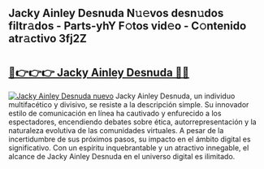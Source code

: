 ## Jacky Ainley Desnuda N𝚞𝚎vos desn𝚞dos filtr𝚊dos - Parts-yhY F𝚘tos vid𝚎o - C𝚘ntenido atr𝚊ctivo 3fj2Z

# <h2><a href="http://mb8e6d.tromn.icu/?c=Jacky+Ainley+Desnuda">🔗👉👉👉 Jacky Ainley Desnuda 🔗🔗</a></h2>

[![Jacky Ainley Desnuda nuevo](https://i.imgur.com/pEAQMta.gif)](http://mb8e6d.tromn.icu/?c=Jacky+Ainley+Desnuda)
Jacky Ainley Desnuda, un individuo multifacético y divisivo, se resiste a la descripción simple. Su innovador estilo de comunicación en línea ha cautivado y enfurecido a los espectadores, encendiendo debates sobre ética, autorrepresentación y la naturaleza evolutiva de las comunidades virtuales. A pesar de la incertidumbre de sus próximos pasos, su impacto en el ámbito digital es significativo. Con un espíritu inquebrantable y un atractivo innegable, el alcance de Jacky Ainley Desnuda en el universo digital es ilimitado.
